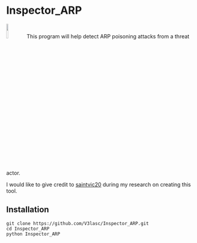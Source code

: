 # Inspector_ARP
<img src='https://vignette.wikia.nocookie.net/mrrobot/images/1/1b/Dom_DiPierro.jpg/revision/latest?cb=20160715155239' width='10%'>
This program will help detect ARP poisoning attacks from a threat actor.

I would like to give credit to [saintvic20](https://github.com/saintvic20/ARP-SPOOF-DETECTOR) during my research on creating this tool.

## Installation
```
git clone https://github.com/V3lasc/Inspector_ARP.git
cd Inspector_ARP
python Inspector_ARP
```
